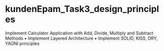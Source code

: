 # kundenEpam_Task3_design_principles

Implement Calculator Application with Add, Divide, Multiply and Subtract Methods
▪ Implement Layered Architecture
▪ Implement SOLID, KISS, DRY, YAGNI principles
